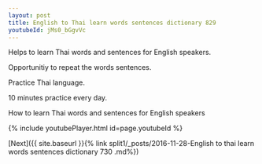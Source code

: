 ```yaml
---
layout: post
title: English to Thai learn words sentences dictionary 829 
youtubeId: jMs0_bGgvVc
---
```

 
 
Helps to learn Thai words and sentences for English speakers.

Opportunitiy to repeat the words sentences. 

Practice Thai language. 
 
10 minutes practice every day. 
 
How to learn Thai words and sentences for English speakers 
 
{% include youtubePlayer.html id=page.youtubeId %}
 
 
[Next]({{ site.baseurl }}{% link  split1/_posts/2016-11-28-English to thai learn words sentences dictionary 730 .md%})
 
